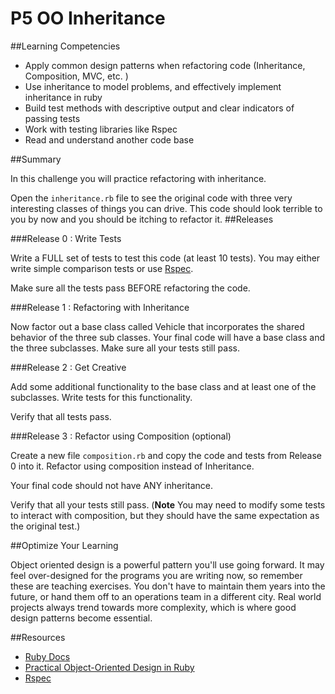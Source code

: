 # P5 OO Inheritance 
 
##Learning Competencies 

* Apply common design patterns when refactoring code (Inheritance, Composition, MVC, etc. )
* Use inheritance to model problems, and effectively implement inheritance in ruby
* Build test methods with descriptive output and clear indicators of passing tests
* Work with testing libraries like Rspec
* Read and understand another code base 

##Summary 

In this challenge you will practice refactoring with inheritance.

Open the `inheritance.rb` file to see the original code with three very interesting classes of things you can drive. This code should look terrible to you by now and you should be itching to refactor it. 
##Releases

###Release 0 : Write Tests

Write a FULL set of tests to test this code (at least 10 tests). You may either write simple comparison tests or use [Rspec](http://rspec.info/).

Make sure all the tests pass BEFORE refactoring the code.

###Release 1 : Refactoring with Inheritance

Now factor out a base class called Vehicle that incorporates the shared behavior of the three sub classes.  Your final code will have a base class and the three subclasses. Make sure all your tests  still pass.

###Release 2 : Get Creative

Add some additional functionality to the base class and at least one of the subclasses. Write tests for this functionality. 

Verify that all tests pass.

###Release 3 : Refactor using Composition (optional) 

Create a new file `composition.rb` and copy the code and tests from Release 0 into it.  Refactor using composition instead of Inheritance. 

Your final code should not have ANY inheritance.

Verify that all your tests still pass. (**Note** You may need to modify some tests to interact with composition, but they should have the same expectation as the original test.)

##Optimize Your Learning 

Object oriented design is a powerful pattern you'll use going forward. It may feel over-designed for the programs you are writing now, so remember these are teaching exercises. You don't have to maintain them years into the future, or hand them off to an operations team in a different city. Real world projects always trend towards more complexity, which is where good design patterns become essential.  

##Resources

* [Ruby Docs](http://www.ruby-doc.org)
* [Practical Object-Oriented Design in Ruby](http://www.poodr.info/)
* [Rspec](http://rspec.info/)
